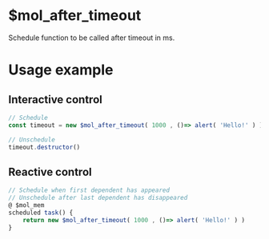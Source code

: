# $mol_after_timeout

Schedule function to be called after timeout in ms.

# Usage example

## Interactive control

```typescript
// Schedule
const timeout = new $mol_after_timeout( 1000 , ()=> alert( 'Hello!' ) )

// Unschedule
timeout.destructor()
```

## Reactive control

```typescript
// Schedule when first dependent has appeared
// Unschedule after last dependent has disappeared
@ $mol_mem
scheduled task() {
	return new $mol_after_timeout( 1000 , ()=> alert( 'Hello!' ) )
}
```
